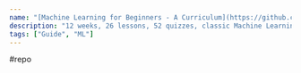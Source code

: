 ```yaml
---
name: "[Machine Learning for Beginners - A Curriculum](https://github.com/microsoft/ML-For-Beginners)"
description: "12 weeks, 26 lessons, 52 quizzes, classic Machine Learning for all"
tags: ["Guide", "ML"]
---
```

#repo